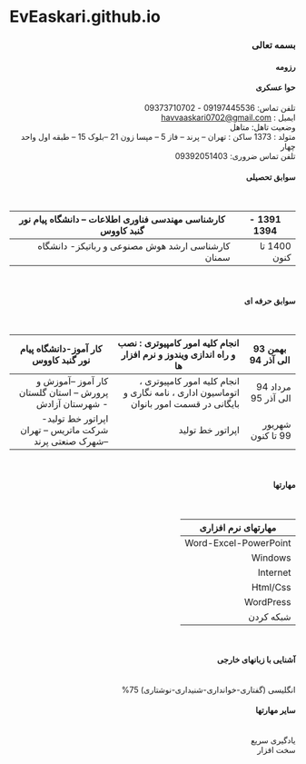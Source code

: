 # EvEaskari.github.io


<div dir="rtl">
  
  ### بسمه تعالی
  #### رزومه
  
  #### حوا عسکری
  
  تلفن تماس: 09197445536 - 09373710702 <br/>
ایمیل : havvaaskari0702@gmail.com   <br/>
  وضعیت تاهل: متاهل
 <br/> متولد : 1373
ساکن : تهران – پرند – فاز 5 – مپسا زون 21 –بلوک 15 – طبقه اول واحد چهار
<br/>
  تلفن تماس ضروری: 09392051403
<br/>
  
  #### سوابق تحصیلی
  
  <br/>
  
|           1391 - 1394          |           کارشناسی مهندسی فناوری اطلاعات – دانشگاه پیام نور گنبد کاووس          |
|--------------------------------|---------------------------------------------------------------------------------|
| 1400 تا کنون                   | کارشناسی ارشد هوش مصنوعی و رباتیکز- دانشگاه سمنان                               |
  
  <br/>
  
  #### سوابق حرفه ای
  
  <br/>
  
| بهمن 93 الی آذر 94  | انجام کلیه امور کامپیوتری : نصب و راه اندازی ویندوز و نرم افزار ها                     | کار آموز-دانشگاه پیام نور گنبد کاووس                   |
|---------------------|----------------------------------------------------------------------------------------|--------------------------------------------------------|
| مرداد 94 الی آذر 95 | انجام کلیه امور کامپیوتری ، اتوماسیون اداری ، نامه نگاری و بایگانی در قسمت امور بانوان | کار آموز –آموزش و پرورش – استان گلستان - شهرستان آزادش |
| شهریور 99 تا کنون   | اپراتور خط تولید                                                                       | اپراتور خط تولید- شرکت ماتریس – تهران –شهرک صنعتی پرند |
  
  <br/>
  
  #### مهارتها
  
  <br/>
  
| مهارتهای نرم افزاری   |
|-----------------------|
| Word-Excel-PowerPoint |
| Windows               |
| Internet              |
| Html/Css              |
| WordPress             |
| شبکه کردن             |
  
  <br/>
  
  #### آشنایی با زبانهای خارجی
 
  <br/>
  انگلیسی  (گفتاری-خوانداری-شنیداری-نوشتاری) 75%
  <br/>
  
  #### سایر مهارتها

  <br/>
  یادگیری سریع
  <br/>
  سخت افزار
  <br/>
  
  
  <br/>
  </div>
